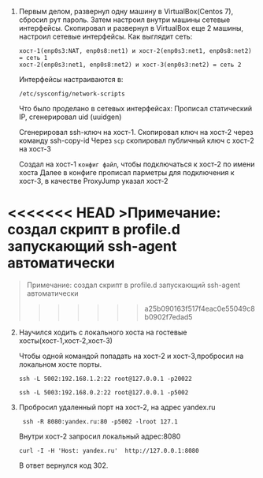 1. Первым делом, развернул одну машину в VirtualBox(Centos 7), сбросил рут пароль. 
   Затем настроил внутри машины сетевые интерфейсы. Скопировал и развернул в VirtualBox еще 2 машины,
   настроил сетевые интерфейсы.
   Как выглядит сеть: 

	```
	хост-1(enp0s3:NAT, enp0s8:net1) и хост-2(enp0s3:net1, enp0s8:net2) = сеть 1
	хост-2(enp0s3:net1, enp0s8:net2) и хост-3(enp0s3:net2) = сеть 2
	```

   Интерфейсы настраиваются в:

   
	```
	/etc/sysconfig/network-scripts
	```

   Что было проделано в сетевых интерфейсах:
   Прописал статический IP, сгенерировал uid (uuidgen)

   Сгенерировал ssh-ключ на хост-1. Скопировал ключ на хост-2 через команду ssh-copy-id
   Через `scp` скопировал публичный ключ с хост-2 на хост-3

   Создал на хост-1 `конфиг файл`, чтобы подключаться к хост-2 по имени хоста
   Далее в конфиге прописал парметры для подключения к хост-3, в качестве ProxyJump указал хост-2

<<<<<<< HEAD
    >Примечание: создал скрипт в profile.d запускающий ssh-agent автоматически
=======
  >Примечание: создал скрипт в profile.d запускающий ssh-agent автоматически
>>>>>>> a25b090163f517f4eac0e55049c8b0902f7edad5

2. Научился ходить с локального хоста на гостевые хосты(хост-1,хост-2,хост-3)

   Чтобы одной командой попадать на хост-2 и хост-3,пробросил на локальном хосте порты.

   ```
   ssh -L 5002:192.168.1.2:22 root@127.0.0.1 -p20022
   
   ssh -L 5003:192.168.0.2:22 root@127.0.0.1 -p5002
   ```
3. Пробросил удаленный порт на хост-2, на адрес yandex.ru

   ```
    ssh -R 8080:yandex.ru:80 -p5002 -lroot 127.1
   ``` 

   Внутри хост-2 запросил локальный адрес:8080
   ```
   curl -I -H 'Host: yandex.ru'  http://127.0.0.1:8080
   ```
   В ответ вернулся код 302.     


